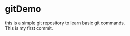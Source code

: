 # gitDemo
this is a simple git repository to learn basic git commands.
<br>
This is my first commit.
